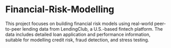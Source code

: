 # Financial-Risk-Modelling
This project focuses on building financial risk models using real-world peer-to-peer lending data from LendingClub, a U.S.-based fintech platform. The data includes detailed loan application and performance information, suitable for modelling credit risk, fraud detection, and stress testing.
